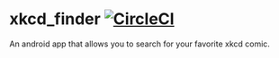 # xkcd_finder [![CircleCI](https://circleci.com/gh/NavyaZaveri/xkcd_finder.svg?style=svg&circle-token=b801f72a1366a53ce8b2c5c200d8e8d96fabc6ca)](https://circleci.com/gh/NavyaZaveri/xkcd_recommender)

An android app that allows you to search for your favorite xkcd comic.


